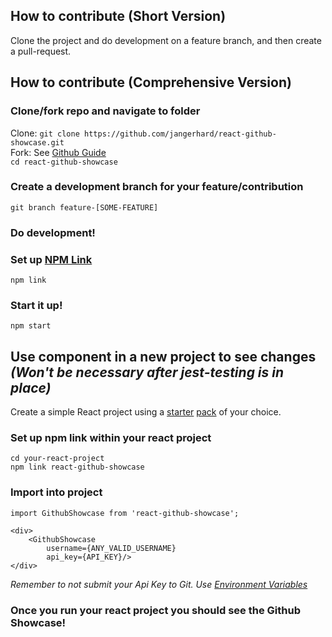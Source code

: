## How to contribute (Short Version)
Clone the project and do development on a feature branch, and then create a pull-request.

## How to contribute (Comprehensive Version)

### Clone/fork repo and navigate to folder
Clone: `git clone https://github.com/jangerhard/react-github-showcase.git`  
Fork: See [Github Guide](https://help.github.com/articles/fork-a-repo/)  
`cd react-github-showcase`

### Create a development branch for your feature/contribution
`git branch feature-[SOME-FEATURE]`

### Do development!

### Set up [NPM Link](http://www.deadcoderising.com/how-to-smoothly-develop-node-modules-locally-using-npm-link/)
`npm link`

### Start it up!
`npm start`

## Use component in a new project to see changes _(Won't be necessary after jest-testing is in place)_
Create a simple React project using a [starter](https://www.gatsbyjs.org/docs/) [pack](https://github.com/facebook/create-react-app) of your choice.

### Set up npm link within your react project
`cd your-react-project`  
`npm link react-github-showcase`

### Import into project 
```
import GithubShowcase from 'react-github-showcase';

<div>
    <GithubShowcase
        username={ANY_VALID_USERNAME}
        api_key={API_KEY}/>
</div>
```

_Remember to not submit your Api Key to Git. Use [Environment Variables](https://medium.com/@tacomanator/environments-with-create-react-app-7b645312c09d)_

### Once you run your react project you should see the Github Showcase! 
